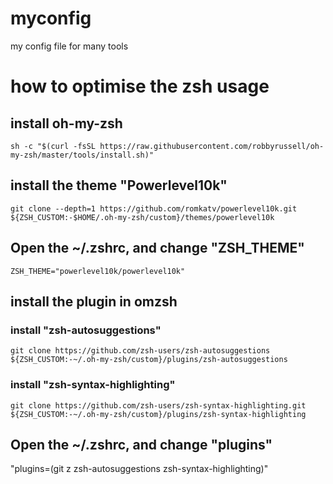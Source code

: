 # myconfig
my config file for many tools
# how to optimise the zsh usage
## install oh-my-zsh
```sh -c "$(curl -fsSL https://raw.githubusercontent.com/robbyrussell/oh-my-zsh/master/tools/install.sh)"```
## install the theme "Powerlevel10k"
```git clone --depth=1 https://github.com/romkatv/powerlevel10k.git ${ZSH_CUSTOM:-$HOME/.oh-my-zsh/custom}/themes/powerlevel10k```
## Open the ~/.zshrc, and change "ZSH_THEME"
```ZSH_THEME="powerlevel10k/powerlevel10k"```
## install the plugin in omzsh
### install "zsh-autosuggestions"
```git clone https://github.com/zsh-users/zsh-autosuggestions ${ZSH_CUSTOM:-~/.oh-my-zsh/custom}/plugins/zsh-autosuggestions```
### install "zsh-syntax-highlighting"
```git clone https://github.com/zsh-users/zsh-syntax-highlighting.git ${ZSH_CUSTOM:-~/.oh-my-zsh/custom}/plugins/zsh-syntax-highlighting```
## Open the ~/.zshrc, and change "plugins"
"plugins=(git
            z
            zsh-autosuggestions
            zsh-syntax-highlighting)"

